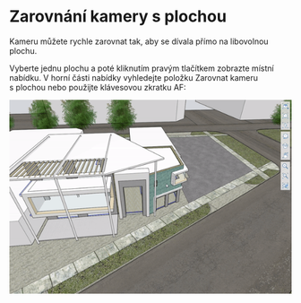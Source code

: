 # Zarovnání kamery s plochou

Kameru můžete rychle zarovnat tak, aby se dívala přímo na libovolnou plochu.

Vyberte jednu plochu a poté kliknutím pravým tlačítkem zobrazte místní nabídku. V horní části nabídky vyhledejte položku Zarovnat kameru s plochou nebo použijte klávesovou zkratku AF:

![](../.gitbook/assets/alignwithface.gif)


